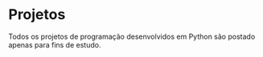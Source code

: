 # Projetos
Todos os projetos de programação desenvolvidos em Python são postado apenas para fins de estudo.
